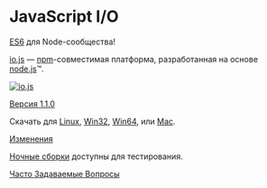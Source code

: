 # JavaScript I/O

[ES6](es6.html) для Node-сообщества!

[io.js](https://github.com/iojs/io.js) &mdash; [npm](https://www.npmjs.org/)-совместимая платформа, разработанная на основе [node.js](https://nodejs.org/)&#8482;.

[![io.js](../images/1.0.0.png)](https://iojs.org/dist/v1.1.0/)

[Версия 1.1.0](https://iojs.org/dist/v1.1.0/)

Скачать для
[Linux](https://iojs.org/dist/v1.1.0/iojs-v1.1.0-linux-x64.tar.xz),
[Win32](https://iojs.org/dist/v1.1.0/iojs-v1.1.0-x86.msi), [Win64](https://iojs.org/dist/v1.1.0/iojs-v1.1.0-x64.msi),
или
[Mac](https://iojs.org/dist/v1.1.0/iojs-v1.1.0.pkg).


[Изменения](https://github.com/iojs/io.js/blob/v1.x/CHANGELOG.md)

[Ночные сборки](https://iojs.org/download/nightly/) доступны для тестирования.

[Часто Задаваемые Вопросы](/faq.html)
